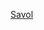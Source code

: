 
<a href='https://docs.google.com/spreadsheets/d/15_kczd6TmGL-i22iJEmjdmkr9eqp_yR7/edit?usp=sharing&ouid=104603309618412941681&rtpof=true&sd=true'>Savol</a>
<a href='https://docs.google.com/spreadsheets/d/15_kczd6TmGL-i22iJEmjdmkr9eqp_yR7/edit?usp=sharing&ouid=104603309618412941681&rtpof=true&sd=true'></a>
